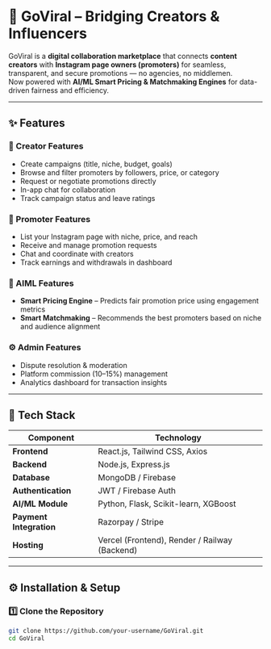 # 🚀 GoViral – Bridging Creators & Influencers

GoViral is a **digital collaboration marketplace** that connects **content creators** with **Instagram page owners (promoters)** for seamless, transparent, and secure promotions — no agencies, no middlemen.  
Now powered with **AI/ML Smart Pricing & Matchmaking Engines** for data-driven fairness and efficiency.

---

## ✨ Features

### 👤 Creator Features
- Create campaigns (title, niche, budget, goals)
- Browse and filter promoters by followers, price, or category
- Request or negotiate promotions directly
- In-app chat for collaboration
- Track campaign status and leave ratings

### 📢 Promoter Features
- List your Instagram page with niche, price, and reach
- Receive and manage promotion requests
- Chat and coordinate with creators
- Track earnings and withdrawals in dashboard

### 🧠 AIML Features
- **Smart Pricing Engine** – Predicts fair promotion price using engagement metrics  
- **Smart Matchmaking** – Recommends the best promoters based on niche and audience alignment

### ⚙️ Admin Features
- Dispute resolution & moderation
- Platform commission (10–15%) management
- Analytics dashboard for transaction insights

---

## 🧩 Tech Stack

| Component | Technology |
|------------|-------------|
| **Frontend** | React.js, Tailwind CSS, Axios |
| **Backend** | Node.js, Express.js |
| **Database** | MongoDB / Firebase |
| **Authentication** | JWT / Firebase Auth |
| **AI/ML Module** | Python, Flask, Scikit-learn, XGBoost |
| **Payment Integration** | Razorpay / Stripe |
| **Hosting** | Vercel (Frontend), Render / Railway (Backend) |

---

## ⚙️ Installation & Setup

### 1️⃣ Clone the Repository
```bash
git clone https://github.com/your-username/GoViral.git
cd GoViral
